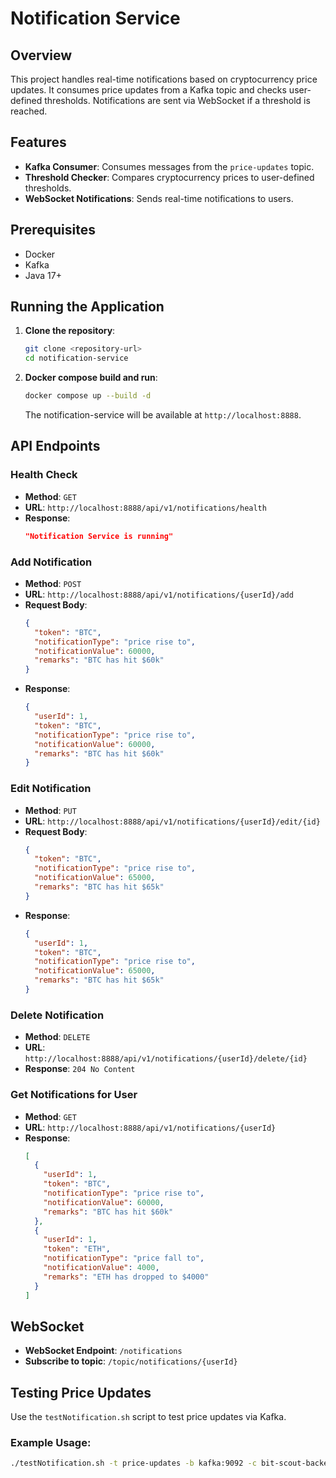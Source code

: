 # Notification Service

## Overview
This project handles real-time notifications based on cryptocurrency price updates. It consumes price updates from a Kafka topic and checks user-defined thresholds. Notifications are sent via WebSocket if a threshold is reached.

## Features
- **Kafka Consumer**: Consumes messages from the `price-updates` topic.
- **Threshold Checker**: Compares cryptocurrency prices to user-defined thresholds.
- **WebSocket Notifications**: Sends real-time notifications to users.

## Prerequisites
- Docker
- Kafka
- Java 17+

## Running the Application

1. **Clone the repository**:
    ```bash
    git clone <repository-url>
    cd notification-service
    ```

2. **Docker compose build and run**:
    ```bash
    docker compose up --build -d
    ```

   The notification-service will be available at `http://localhost:8888`.

## API Endpoints

### Health Check
- **Method**: `GET`
- **URL**: `http://localhost:8888/api/v1/notifications/health`
- **Response**:
    ```json
    "Notification Service is running"
    ```

### Add Notification
- **Method**: `POST`
- **URL**: `http://localhost:8888/api/v1/notifications/{userId}/add`
- **Request Body**:
    ```json
    {
      "token": "BTC",
      "notificationType": "price rise to",
      "notificationValue": 60000,
      "remarks": "BTC has hit $60k"
    }
    ```
- **Response**:
    ```json
    {
      "userId": 1,
      "token": "BTC",
      "notificationType": "price rise to",
      "notificationValue": 60000,
      "remarks": "BTC has hit $60k"
    }
    ```

### Edit Notification
- **Method**: `PUT`
- **URL**: `http://localhost:8888/api/v1/notifications/{userId}/edit/{id}`
- **Request Body**:
    ```json
    {
      "token": "BTC",
      "notificationType": "price rise to",
      "notificationValue": 65000,
      "remarks": "BTC has hit $65k"
    }
    ```
- **Response**:
    ```json
    {
      "userId": 1,
      "token": "BTC",
      "notificationType": "price rise to",
      "notificationValue": 65000,
      "remarks": "BTC has hit $65k"
    }
    ```

### Delete Notification
- **Method**: `DELETE`
- **URL**: `http://localhost:8888/api/v1/notifications/{userId}/delete/{id}`
- **Response**: `204 No Content`

### Get Notifications for User
- **Method**: `GET`
- **URL**: `http://localhost:8888/api/v1/notifications/{userId}`
- **Response**:
    ```json
    [
      {
        "userId": 1,
        "token": "BTC",
        "notificationType": "price rise to",
        "notificationValue": 60000,
        "remarks": "BTC has hit $60k"
      },
      {
        "userId": 1,
        "token": "ETH",
        "notificationType": "price fall to",
        "notificationValue": 4000,
        "remarks": "ETH has dropped to $4000"
      }
    ]
    ```

## WebSocket
- **WebSocket Endpoint**: `/notifications`
- **Subscribe to topic**: `/topic/notifications/{userId}`

## Testing Price Updates
Use the `testNotification.sh` script to test price updates via Kafka.

### Example Usage:
```bash
./testNotification.sh -t price-updates -b kafka:9092 -c bit-scout-backend-notification-kafka-1 BTC 60000
